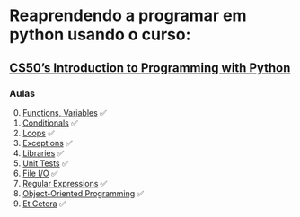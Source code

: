 # Reaprendendo a programar em python usando o curso: 
## [CS50’s Introduction to Programming with Python](https://cs50.harvard.edu/python/2022/#)

### Aulas
0. [Functions, Variables](https://cs50.harvard.edu/python/2022/weeks/0/) ✅
1. [Conditionals](https://cs50.harvard.edu/python/2022/weeks/1/) ✅
2. [Loops](https://cs50.harvard.edu/python/2022/weeks/2/) ✅
3. [Exceptions](https://cs50.harvard.edu/python/2022/weeks/3/) ✅
4. [Libraries](https://cs50.harvard.edu/python/2022/weeks/4/) ✅
5. [Unit Tests](https://cs50.harvard.edu/python/2022/weeks/5/) ✅
6. [File I/O](https://cs50.harvard.edu/python/2022/weeks/6/) ✅
7. [Regular Expressions](https://cs50.harvard.edu/python/2022/weeks/7/) ✅
8. [Object-Oriented Programming](https://cs50.harvard.edu/python/2022/weeks/8/) ✅
9. [Et Cetera](https://cs50.harvard.edu/python/2022/weeks/9/) ✅
